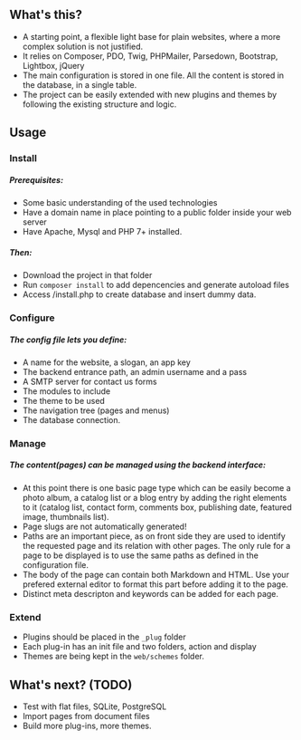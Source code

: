 ## What's this?
- A starting point, a flexible light base for plain websites, where a more complex solution is not justified.
- It relies on Composer, PDO, Twig, PHPMailer, Parsedown, Bootstrap, Lightbox, jQuery
- The main configuration is stored in one file. All the content is stored in the database, in a single table.
- The project can be easily extended with new plugins and themes by following the existing structure and logic.

## Usage

### Install

##### Prerequisites:
- Some basic understanding of the used technologies
- Have a domain name in place pointing to a public folder inside your web server
- Have Apache, Mysql and PHP 7+ installed.

##### Then: 
- Download the project in that folder
- Run `composer install` to add depencencies and generate autoload files
- Access /install.php to create database and insert dummy data.

### Configure

##### The config file lets you define:
- A name for the website, a slogan, an app key
- The backend entrance path, an admin username and a pass
- A SMTP server for contact us forms
- The modules to include
- The theme to be used
- The navigation tree (pages and menus)
- The database connection.

### Manage

##### The content(pages) can be managed using the backend interface:
- At this point there is one basic page type which can be easily become a photo album, a catalog list or a blog entry by adding the right elements to it (catalog list, contact form, comments box, publishing date, featured image, thumbnails list).
- Page slugs are not automatically generated!
- Paths are an important piece, as on front side they are used to identify the requested page and its relation with other pages. The only rule for a page to be displayed is to use the same paths as defined in the configuration file.
- The body of the page can contain both Markdown and HTML. Use your prefered external editor to format this part before adding it to the page.  
- Distinct meta descripton and keywords can be added for each page.

### Extend
- Plugins should be placed in the `_plug` folder
- Each plug-in has an init file and two folders, action and display
- Themes are being kept in the `web/schemes` folder.

## What's next? (TODO)
- Test with flat files, SQLite, PostgreSQL
- Import pages from document files
- Build more plug-ins, more themes.
